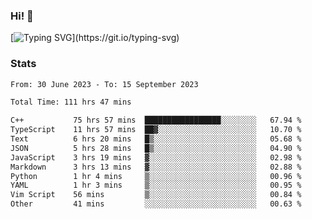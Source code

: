 ### Hi!  👋

[![Typing SVG](https://readme-typing-svg.herokuapp.com?font=Fira+Code&pause=1000&width=435&lines=Hello!+I'm+Texiwustion.)](https://git.io/typing-svg)

### Stats

<!--START_SECTION:waka-->

```txt
From: 30 June 2023 - To: 15 September 2023

Total Time: 111 hrs 47 mins

C++           75 hrs 57 mins  █████████████████░░░░░░░░   67.94 %
TypeScript    11 hrs 57 mins  ██▓░░░░░░░░░░░░░░░░░░░░░░   10.70 %
Text          6 hrs 20 mins   █▒░░░░░░░░░░░░░░░░░░░░░░░   05.68 %
JSON          5 hrs 28 mins   █▒░░░░░░░░░░░░░░░░░░░░░░░   04.90 %
JavaScript    3 hrs 19 mins   ▓░░░░░░░░░░░░░░░░░░░░░░░░   02.98 %
Markdown      3 hrs 13 mins   ▓░░░░░░░░░░░░░░░░░░░░░░░░   02.88 %
Python        1 hr 4 mins     ▒░░░░░░░░░░░░░░░░░░░░░░░░   00.96 %
YAML          1 hr 3 mins     ▒░░░░░░░░░░░░░░░░░░░░░░░░   00.95 %
Vim Script    56 mins         ▒░░░░░░░░░░░░░░░░░░░░░░░░   00.84 %
Other         41 mins         ░░░░░░░░░░░░░░░░░░░░░░░░░   00.63 %
```

<!--END_SECTION:waka-->
